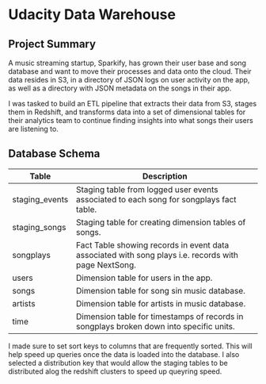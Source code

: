 # Udacity Data Warehouse

## Project Summary

A music streaming startup, Sparkify, has grown their user base and song database and want to move their processes and data onto the cloud. Their data resides in S3, in a directory of JSON logs on user activity on the app, as well as a directory with JSON metadata on the songs in their app.

I was tasked to build an ETL pipeline that extracts their data from S3, stages them in Redshift, and transforms data into a set of dimensional tables for their analytics team to continue finding insights into what songs their users are listening to.

## Database Schema

| Table | Description |
| --- | --- |
| staging_events | Staging table from logged user events associated to each song for songplays fact table.
| staging_songs | Staging table for creating dimension tables of songs.
| songplays | Fact Table showing records in event data associated with song plays i.e. records with page NextSong. |
| users | Dimension table for users in the app. |
| songs | Dimension table for song sin music database. |
| artists | Dimension table for artists in music database.|
| time | Dimension table for timestamps of records in songplays broken down into specific units. |

I made sure to set sort keys to columns that are frequently sorted. This will help speed up queries once the data is loaded into the database. I also selected a distribution key that would allow the staging tables to be distributed alog the redshift clusters to speed up queyring speed.